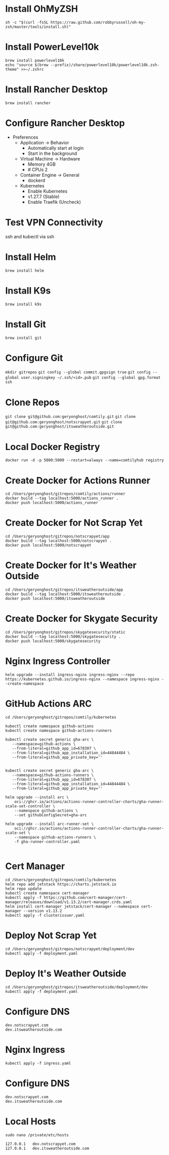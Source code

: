 # Install OhMyZSH
`sh -c "$(curl -fsSL https://raw.github.com/robbyrussell/oh-my-zsh/master/tools/install.sh)"`

# Install PowerLevel10k
```
brew install powerlevel10k
echo "source $(brew --prefix)/share/powerlevel10k/powerlevel10k.zsh-theme" >>~/.zshrc
```

# Install Rancher Desktop
`brew install rancher`

# Configure Rancher Desktop
- Preferences
    - Application -> Behavior
        - Automatically start at login
        - Start in the background
    - Virtual Machine -> Hardware
        - Memory 4GB
        - \# CPUs 2
    - Container Engine -> General
        - dockerd
    - Kubernetes
        - Enable Kubernetes
        - v1.27.7 (Stable)
        - Enable Traefik (Uncheck)

# Test VPN Connectivity
ssh and kubectl via ssh

# Install Helm
`brew install helm`

# Install K9s
`brew install k9s`

# Install Git
`brew install git`

# Configure Git
`mkdir gitrepos`
`git config --global commit.gpgsign true`
`git config --global user.signingkey ~/.ssh/<id>.pub`
`git config --global gpg.format ssh`

# Clone Repos
`git clone git@github.com:geryonghost/comtily.git`
`git clone git@github.com:geryonghost/notscrapyet.git`
`git clone git@github.com:geryonghost/itsweatheroutside.git`

# Local Docker Registry 
`docker run -d -p 5000:5000 --restart=always --name=comtilyhub registry`

# Create Docker for Actions Runner
```
cd /Users/geryonghost/gitrepos/comtily/actions/runner
docker build --tag localhost:5000/actions_runner .
docker push localhost:5000/actions_runner
```

# Create Docker for Not Scrap Yet
```
cd /Users/geryonghost/gitrepos/notscrapyet/app
docker build --tag localhost:5000/notscrapyet .
docker push localhost:5000/notscrapyet
```

# Create Docker for It's Weather Outside
```
cd /Users/geryonghost/gitrepos/itsweatheroutside/app
docker build --tag localhost:5000/itsweatheroutside .
docker push localhost:5000/itsweatheroutside
```

# Create Docker for Skygate Security
```
cd /Users/geryonghost/gitrepos/skygatesecurity/static
docker build --tag localhost:5000/skygatesecurity .
docker push localhost:5000/skygatesecurity
```

# Nginx Ingress Controller
`helm upgrade --install ingress-nginx ingress-nginx --repo https://kubernetes.github.io/ingress-nginx --namespace ingress-nginx --create-namespace`

# GitHub Actions ARC
```
cd /Users/geryonghost/gitrepos/comtily/kubernetes

kubectl create namespace github-actions
kubectl create namespace github-actions-runners

kubectl create secret generic gha-arc \
   --namespace=github-actions \
   --from-literal=github_app_id=678307 \
   --from-literal=github_app_installation_id=44844484 \
   --from-literal=github_app_private_key=''


kubectl create secret generic gha-arc \
   --namespace=github-actions-runners \
   --from-literal=github_app_id=678307 \
   --from-literal=github_app_installation_id=44844484 \
   --from-literal=github_app_private_key=''

helm upgrade --install arc \
    oci://ghcr.io/actions/actions-runner-controller-charts/gha-runner-scale-set-controller \
    --namespace github-actions \
    --set githubConfigSecret=gha-arc

helm upgrade --install arc-runner-set \
    oci://ghcr.io/actions/actions-runner-controller-charts/gha-runner-scale-set \
    --namespace github-actions-runners \
    -f gha-runner-controller.yaml


```

# Cert Manager
```
cd /Users/geryonghost/gitrepos/comtily/kubernetes
helm repo add jetstack https://charts.jetstack.io
helm repo update
kubectl create namespace cert-manager
kubectl apply -f https://github.com/cert-manager/cert-manager/releases/download/v1.13.2/cert-manager.crds.yaml
helm install cert-manager jetstack/cert-manager --namespace cert-manager --version v1.13.2
kubectl apply -f clusterissuer.yaml
```

# Deploy Not Scrap Yet
```
cd /Users/geryonghost/gitrepos/notscrapyet/deployment/dev
kubectl apply -f deployment.yaml
```

# Deploy It's Weather Outside
```
cd /Users/geryonghost/gitrepos/itsweatheroutside/deployment/dev
kubectl apply -f deployment.yaml
```

# Configure DNS
```
dev.notscrapyet.com
dev.itsweatheroutside.com
```

# Nginx Ingress
`kubectl apply -f ingress.yaml`

# Configure DNS
```
dev.notscrapyet.com
dev.itsweatheroutside.com
```

# Local Hosts
`sudo nano /private/etc/hosts`
```
127.0.0.1   dev.notscrapyet.com
127.0.0.1   dev.itsweatheroutside.com
```


